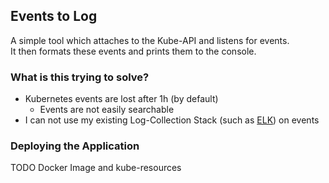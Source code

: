 ## Events to Log
A simple tool which attaches to the Kube-API and listens for events.<br>
It then formats these events and prints them to the console.

### What is this trying to solve?
* Kubernetes events are lost after 1h (by default)
  * Events are not easily searchable
* I can not use my existing Log-Collection Stack (such as [ELK](https://www.elastic.co/de/elastic-stack)) on events

### Deploying the Application
TODO Docker Image and kube-resources